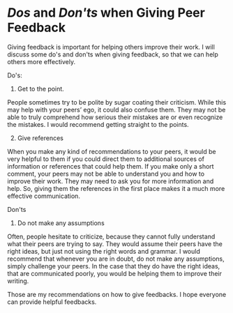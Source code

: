 # *Dos* and *Don'ts* when Giving Peer Feedback

Giving feedback is important for helping others improve their work. I will discuss some do's and don'ts when giving feedback, so that we can help others more effectively.

Do's:

1. Get to the point.

People sometimes try to be polite by sugar coating their criticism. While this may help with your peers’ ego, it could also confuse them. They may not be able to truly comprehend how serious their mistakes are or even recognize the mistakes. I would recommend getting straight to the points. 

2. Give references

When you make any kind of recommendations to your peers, it would be very helpful to them if you could direct them to additional sources of information or references that could help them. If you make only a short comment, your peers may not be able to understand you and how to improve their work. They may need to ask you for more information and help. So, giving them the references in the first place makes it a much more effective communication.

Don'ts

1. Do not make any assumptions

Often, people hesitate to criticize, because they cannot fully understand what their peers are trying to say. They would assume their peers have the right ideas, but just not using the right words and grammar. I would recommend that whenever you are in doubt, do not make any assumptions, simply challenge your peers. In the case that they do have the right ideas, that are communicated poorly, you would be helping them to improve their writing.

Those are my recommendations on how to give feedbacks. I hope everyone can provide helpful feedbacks.




